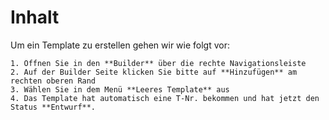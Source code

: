 
# Inhalt

Um ein Template zu erstellen gehen wir wie folgt vor:

~~~
1. Öffnen Sie in den **Builder** über die rechte Navigationsleiste
2. Auf der Builder Seite klicken Sie bitte auf **Hinzufügen** am rechten oberen Rand
3. Wählen Sie in dem Menü **Leeres Template** aus
4. Das Template hat automatisch eine T-Nr. bekommen und hat jetzt den Status **Entwurf**.
~~~
